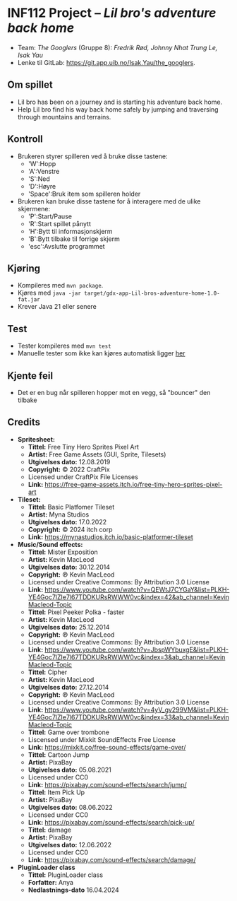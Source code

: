 # INF112 Project – *Lil bro's adventure back home*

* Team: *The Googlers* (Gruppe 8): *Fredrik Rød, Johnny Nhat Trung Le, Isak Yau*
* Lenke til GitLab: https://git.app.uib.no/Isak.Yau/the_googlers.

## Om spillet
* Lil bro has been on a journey and is starting his adventure back home.
* Help Lil bro find his way back home safely by jumping and traversing through mountains and terrains.

## Kontroll
  * Brukeren styrer spilleren ved å bruke disse tastene:
    - 'W':Hopp
    - 'A':Venstre
    - 'S':Ned 
    - 'D':Høyre 
    - 'Space':Bruk item som spilleren holder
  * Brukeren kan bruke disse tastene for å interagere med de ulike skjermene:
    - 'P':Start/Pause 
    - 'R':Start spillet pånytt
    - 'H':Bytt til informasjonskjerm
    - 'B':Bytt tilbake til forrige skjerm
    - 'esc':Avslutte programmet

## Kjøring
* Kompileres med `mvn package`.
* Kjøres med `java -jar target/gdx-app-Lil-bros-adventure-home-1.0-fat.jar`
* Krever Java 21 eller senere

## Test
* Tester kompileres med `mvn test`
* Manuelle tester som ikke kan kjøres automatisk ligger [her](doc/manualTesting.md)


## Kjente feil
* Det er en bug når spilleren hopper mot en vegg, så "bouncer" den tilbake

## Credits
* **Spritesheet:**
  * **Tittel:** Free Tiny Hero Sprites Pixel Art
  * **Artist:** Free Game Assets (GUI, Sprite, Tilesets)
  * **Utgivelses dato:** 12.08.2019
  * **Copyright:** © 2022 CraftPix
  * Licensed under CraftPix File Licenses
  * **Link:** https://free-game-assets.itch.io/free-tiny-hero-sprites-pixel-art
* **Tileset:**
  * **Tittel:** Basic Platfomer Tileset
  * **Artist:** Myna Studios
  * **Utgivelses dato:** 17.0.2022
  * **Copyright:** © 2024 itch corp
  * **Link:** https://mynastudios.itch.io/basic-platformer-tileset
* **Music/Sound effects:**
  * **Tittel:** Mister Exposition
  * **Artist:** Kevin MacLeod
  * **Utgivelses dato:** 30.12.2014
  * **Copyright:** ℗ Kevin MacLeod
  * Licensed under Creative Commons: By Attribution 3.0 License
  * **Link:** https://www.youtube.com/watch?v=QEWtJ7CYGaY&list=PLKH-YE4Goc7lZIe7l67TDDKURsRWWW0vc&index=42&ab_channel=KevinMacleod-Topic
  * **Tittel:** Pixel Peeker Polka - faster
  * **Artist:** Kevin MacLeod
  * **Utgivelses dato:** 25.12.2014
  * **Copyright:** ℗ Kevin MacLeod
  * Licensed under Creative Commons: By Attribution 3.0 License
  * **Link:** https://www.youtube.com/watch?v=JbspWYbuxgE&list=PLKH-YE4Goc7lZIe7l67TDDKURsRWWW0vc&index=3&ab_channel=KevinMacleod-Topic
  * **Tittel:** Cipher
  * **Artist:** Kevin MacLeod
  * **Utgivelses dato:** 27.12.2014
  * **Copyright:** ℗ Kevin MacLeod
  * Licensed under Creative Commons: By Attribution 3.0 License
  * **Link:** https://www.youtube.com/watch?v=4yV_gv299VM&list=PLKH-YE4Goc7lZIe7l67TDDKURsRWWW0vc&index=33&ab_channel=KevinMacleod-Topic
  * **Tittel:** Game over trombone
  * Liscensed under Mixkit SoundEffects Free License
  * **Link:** https://mixkit.co/free-sound-effects/game-over/
  * **Tittel:** Cartoon Jump
  * **Artist:** PixaBay
  * **Utgivelses dato:** 05.08.2021
  * Licensed under CC0
  * **Link:** https://pixabay.com/sound-effects/search/jump/
  * **Tittel:** Item Pick Up
  * **Artist:** PixaBay
  * **Utgivelses dato:** 08.06.2022
  * Licensed under CC0
  * **Link:** https://pixabay.com/sound-effects/search/pick-up/
  * **Tittel:** damage
  * **Artist:** PixaBay
  * **Utgivelses dato:** 12.06.2022
  * Licensed under CC0
  * **Link:** https://pixabay.com/sound-effects/search/damage/
* **PluginLoader class**
  * **Tittel:** PluginLoader class
  * **Forfatter:** Anya
  * **Nedlastnings-dato** 16.04.2024


